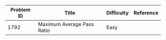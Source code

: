| Problem ID | Title | Difficulty | Reference
| --- | --- | --- | ---
| 1792 | Maximum Average Pass Ratio | Easy | 
